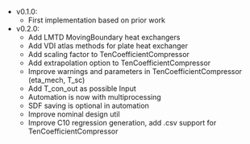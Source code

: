 - v0.1.0:
   - First implementation based on prior work
- v0.2.0:
  - Add LMTD MovingBoundary heat exchangers 
  - Add VDI atlas methods for plate heat exchanger 
  - Add scaling factor to TenCoefficientCompressor
  - Add extrapolation option to TenCoefficientCompressor
  - Improve warnings and parameters in TenCoefficientCompressor (eta_mech, T_sc)
  - Add T_con_out as possible Input
  - Automation is now with multiprocessing
  - SDF saving is optional in automation
  - Improve nominal design util
  - Improve C10 regression generation, add .csv support for TenCoefficientCompressor
